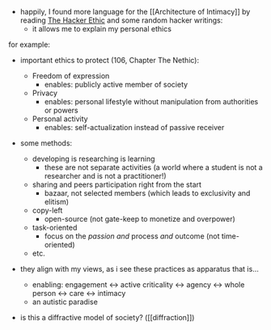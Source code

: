* happily, I found more language for the [[Architecture of Intimacy]] by reading [The Hacker Ethic](https://en.wikipedia.org/wiki/The_Hacker_Ethic_and_the_Spirit_of_the_Information_Age) and some random hacker writings:
	* it allows me to explain my personal ethics

for example: 
* important ethics to protect (106, Chapter The Nethic):
	* Freedom of expression
		* enables: publicly active member of society
	* Privacy
		* enables: personal lifestyle without manipulation from authorities or powers
	* Personal activity
		* enables: self-actualization instead of passive receiver

* some methods:
	* developing is researching is learning
		* these are not separate activities (a world where a student is not a researcher and is not a practitioner!)
	* sharing and peers participation right from the start
		* bazaar, not selected members (which leads to exclusivity and elitism)
	* copy-left
		* open-source (not gate-keep to monetize and overpower)
	* task-oriented
		* focus on the *passion* *and* process *and* outcome (not time-oriented)
	* etc.

* they align with my views, as i see these practices as apparatus that is...	
	* enabling: engagement <-> active criticality <-> agency <-> whole person <-> care <-> intimacy
	* an autistic paradise

* is this a diffractive model of society? ([[diffraction]])